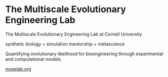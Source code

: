# The Multiscale Evolutionary Engineering Lab

The Multiscale Evolutionary Engineering Lab at Cornell University

synthetic biology + simulation
mentorship + metascience

Quantifying evolutionary likelihood for bioengineering through experimental and computational models.

[mseelab.org](https://mseelab.org)
